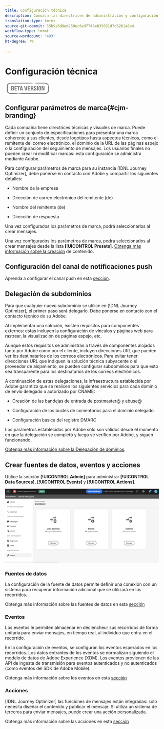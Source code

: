 ```yaml
---
title: Configuración técnica
description: Conozca las directrices de administración y configuración
translation-type: tm+mt
source-git-commit: 55b9e5d8ed259ec6ed7746e835691d7d6261a8a4
workflow-type: tm+mt
source-wordcount: '493'
ht-degree: 7%

---
```


# Configuración técnica

![](assets/do-not-localize/badge.png)

## Configurar parámetros de marca{#cjm-branding}

Cada compañía tiene directrices técnicas y visuales de marca. Puede definir un conjunto de especificaciones para presentar una marca coherente a sus clientes, desde logotipos hasta aspectos técnicos, como el remitente del correo electrónico, el dominio de la URL de las páginas espejo o la configuración del seguimiento de mensajes.
Los usuarios finales no pueden crear ni modificar marcas: esta configuración se administra mediante Adobe.

Para configurar parámetros de marca para su instancia [!DNL Journey Optimizer], debe ponerse en contacto con Adobe y compartir los siguientes detalles:

* Nombre de la empresa

* Dirección de correo electrónico del remitente (de)

* Nombre del remitente (de)

* Dirección de respuesta

Una vez configurados los parámetros de marca, podrá seleccionarlos al crear mensajes.

Una vez configurados los parámetros de marca, podrá seleccionarlos al crear mensajes desde la lista **[!UICONTROL Presets]**. [Obtenga más información sobre la creación](create-message.md) de contenido.

## Configuración del canal de notificaciones push

Aprenda a configurar el canal push en esta [sección](configure-push.md).

## Delegación de subdominios

Para que cualquier nuevo subdominio se utilice en [!DNL Journey Optimizer], el primer paso será delegarlo. Debe ponerse en contacto con el contacto técnico de su Adobe.

Al implementar una solución, existen requisitos para componentes externos: estas incluyen la configuración de vínculos y páginas web para rastrear, la visualización de páginas espejo, etc.

Aunque estos requisitos se administran a través de componentes alojados tanto por Adobe como por el cliente, incluyen direcciones URL que pueden ver los destinatarios de los correos electrónicos.  Para evitar tener direcciones URL que indiquen la solución técnica subyacente o el proveedor de alojamiento, se pueden configurar subdominios para que esto sea transparente para los destinatarios de los correos electrónicos.

A continuación de estas delegaciones, la infraestructura establecida por Adobe garantiza que se realicen los siguientes servicios para cada dominio de envío delegado o autorizado por CNAME:

* Creación de las bandejas de entrada de postmaster@ y abuse@

* Configuración de los bucles de comentarios para el dominio delegado

* Configuración básica del registro DMARC

Los parámetros establecidos por Adobe sólo son válidos desde el momento en que la delegación se completó y luego se verificó por Adobe, y siguen funcionando.

[Obtenga más información sobre la Delegación de dominios](https://helpx.adobe.com/es/campaign/kb/domain-name-delegation.html).


## Crear fuentes de datos, eventos y acciones

Utilice la sección **[!UICONTROL Admin]** para administrar **[!UICONTROL Data Sources]**, **[!UICONTROL Events]** y **[!UICONTROL Actions]**.

![](assets/admin-menu.png)

### Fuentes de datos

La configuración de la fuente de datos permite definir una conexión con un sistema para recuperar información adicional que se utilizará en los recorridos.

Obtenga más información sobre las fuentes de datos en esta [sección](../using/datasource/about-data-sources.md)

### Eventos

Los eventos le permiten almacenar en déclencheur sus recorridos de forma unitaria para enviar mensajes, en tiempo real, al individuo que entra en el recorrido.

En la configuración de eventos, se configuran los eventos esperados en los recorridos. Los datos entrantes de los eventos se normalizan siguiendo el modelo de datos de Adobe Experience (XDM). Los eventos provienen de las API de ingesta de transmisión para eventos autenticados y no autenticados (como eventos del SDK de Adobe Mobile).

Obtenga más información sobre los eventos en esta [sección](../using/event/about-events.md)

### Acciones

[!DNL Journey Optimizer] las funciones de mensajes están integradas: solo necesita diseñar el contenido y publicar el mensaje. Si utiliza un sistema de terceros para enviar mensajes, puede crear una acción personalizada.

Obtenga más información sobre las acciones en esta [sección](../using/action/action.md)
